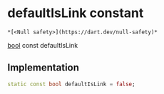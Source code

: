 


# defaultIsLink constant




    *[<Null safety>](https://dart.dev/null-safety)*


[bool](https://api.flutter.dev/flutter/dart-core/bool-class.html) const defaultIsLink
  







## Implementation

```dart
static const bool defaultIsLink = false;


```







